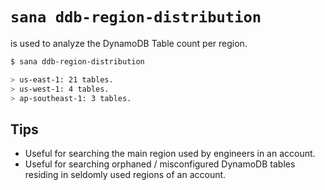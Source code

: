 # `sana ddb-region-distribution`

is used to analyze the DynamoDB Table count per region.

```sh
$ sana ddb-region-distribution

> us-east-1: 21 tables.
> us-west-1: 4 tables.
> ap-southeast-1: 3 tables.
```

## Tips

- Useful for searching the main region used by engineers in an account.
- Useful for searching orphaned / misconfigured DynamoDB tables residing in seldomly used regions of an account.
